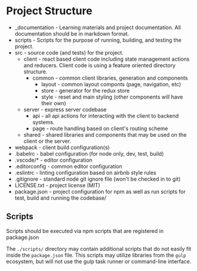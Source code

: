 # Project Structure

* _documentation - Learning materials and project
  documentation.  All documentation should be in markdown format.
* scripts - Scripts for the purpose of running, building, and
  testing the project.
* src - source code (and tests) for the project.
  * client - react based client code including state management
    actions and reducers.  Client code is using a feature oriented
    directory structure.
    * common - common client libraries, generation and components
      * layout - common layout componts (page, navigation, etc)
      * store - generator for the redux store
      * style - reset and main styling (other components will have their own)
  * server - express server codebase
    * api - all api actions for interacting with the client to backend
      systems.
    * page - route handling based on client's routing scheme
  * shared - shared libraries and components that may be used on the
    client or the server.
* webpack - client build configuration(s)
* .babelrc - babel configuration (for node only, dev, test, build)
* .vscode/* - editor configuration
* .editorconfig - common editor configuration
* .eslintrc - linting configuration based on airbnb style rules
* .gitignore - standard node git ignore file (won't be checked in to git)
* LICENSE.txt - project license (MIT)
* package.json - project configuration for npm as well as run scripts for test,
  build and running the codebase/

## Scripts

Scripts should be executed via npm scripts that are registered in package.json

The `./scripts/` directory may contain additional scripts that do not easily fit
inside the `package.json` file.  This scripts may utilize libraries from the
`gulp` ecosystem, but will not use the gulp task runner or command-line
interface.
